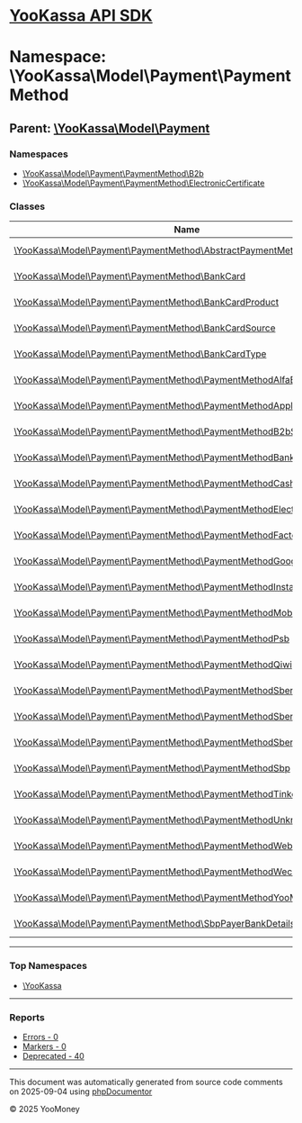 # [YooKassa API SDK](../home.md)

# Namespace: \YooKassa\Model\Payment\PaymentMethod

## Parent: [\YooKassa\Model\Payment](../namespaces/yookassa-model-payment.md)

### Namespaces

* [\YooKassa\Model\Payment\PaymentMethod\B2b](../namespaces/yookassa-model-payment-paymentmethod-b2b.md)
* [\YooKassa\Model\Payment\PaymentMethod\ElectronicCertificate](../namespaces/yookassa-model-payment-paymentmethod-electroniccertificate.md)

### Classes

| Name | Summary |
| ---- | ------- |
| [\YooKassa\Model\Payment\PaymentMethod\AbstractPaymentMethod](../classes/YooKassa-Model-Payment-PaymentMethod-AbstractPaymentMethod.md) | Класс, представляющий модель AbstractPaymentMethod. |
| [\YooKassa\Model\Payment\PaymentMethod\BankCard](../classes/YooKassa-Model-Payment-PaymentMethod-BankCard.md) | Класс, описывающий модель BankCard. |
| [\YooKassa\Model\Payment\PaymentMethod\BankCardProduct](../classes/YooKassa-Model-Payment-PaymentMethod-BankCardProduct.md) | Класс, представляющий модель BankCardProduct. |
| [\YooKassa\Model\Payment\PaymentMethod\BankCardSource](../classes/YooKassa-Model-Payment-PaymentMethod-BankCardSource.md) | Класс, представляющий модель BankCardSource. |
| [\YooKassa\Model\Payment\PaymentMethod\BankCardType](../classes/YooKassa-Model-Payment-PaymentMethod-BankCardType.md) | Класс, представляющий модель BankCardType. |
| [\YooKassa\Model\Payment\PaymentMethod\PaymentMethodAlfaBank](../classes/YooKassa-Model-Payment-PaymentMethod-PaymentMethodAlfaBank.md) | Класс, представляющий модель PaymentMethodAlfabank. |
| [\YooKassa\Model\Payment\PaymentMethod\PaymentMethodApplePay](../classes/YooKassa-Model-Payment-PaymentMethod-PaymentMethodApplePay.md) | Класс, представляющий модель PaymentMethodApplePay. |
| [\YooKassa\Model\Payment\PaymentMethod\PaymentMethodB2bSberbank](../classes/YooKassa-Model-Payment-PaymentMethod-PaymentMethodB2bSberbank.md) | Класс, представляющий модель PaymentMethodB2bSberbank. |
| [\YooKassa\Model\Payment\PaymentMethod\PaymentMethodBankCard](../classes/YooKassa-Model-Payment-PaymentMethod-PaymentMethodBankCard.md) | Класс, представляющий модель PaymentMethodBankCard. |
| [\YooKassa\Model\Payment\PaymentMethod\PaymentMethodCash](../classes/YooKassa-Model-Payment-PaymentMethod-PaymentMethodCash.md) | Класс, представляющий модель PaymentMethodCash. |
| [\YooKassa\Model\Payment\PaymentMethod\PaymentMethodElectronicCertificate](../classes/YooKassa-Model-Payment-PaymentMethod-PaymentMethodElectronicCertificate.md) | Класс, представляющий модель PaymentMethodElectronicCertificate. |
| [\YooKassa\Model\Payment\PaymentMethod\PaymentMethodFactory](../classes/YooKassa-Model-Payment-PaymentMethod-PaymentMethodFactory.md) | Класс, представляющий модель PaymentMethodFactory. |
| [\YooKassa\Model\Payment\PaymentMethod\PaymentMethodGooglePay](../classes/YooKassa-Model-Payment-PaymentMethod-PaymentMethodGooglePay.md) | Класс, представляющий модель PaymentMethodGooglePay. |
| [\YooKassa\Model\Payment\PaymentMethod\PaymentMethodInstallments](../classes/YooKassa-Model-Payment-PaymentMethod-PaymentMethodInstallments.md) | Класс, представляющий модель PaymentMethodInstallments. |
| [\YooKassa\Model\Payment\PaymentMethod\PaymentMethodMobileBalance](../classes/YooKassa-Model-Payment-PaymentMethod-PaymentMethodMobileBalance.md) | Класс, представляющий модель PaymentMethodMobileBalance. |
| [\YooKassa\Model\Payment\PaymentMethod\PaymentMethodPsb](../classes/YooKassa-Model-Payment-PaymentMethod-PaymentMethodPsb.md) | Класс, представляющий модель PaymentMethodPsb. |
| [\YooKassa\Model\Payment\PaymentMethod\PaymentMethodQiwi](../classes/YooKassa-Model-Payment-PaymentMethod-PaymentMethodQiwi.md) | Класс, представляющий модель PaymentMethodQiwi. |
| [\YooKassa\Model\Payment\PaymentMethod\PaymentMethodSberbank](../classes/YooKassa-Model-Payment-PaymentMethod-PaymentMethodSberbank.md) | Класс, представляющий модель PaymentMethodSberbank. |
| [\YooKassa\Model\Payment\PaymentMethod\PaymentMethodSberBnpl](../classes/YooKassa-Model-Payment-PaymentMethod-PaymentMethodSberBnpl.md) | Класс, представляющий модель PaymentMethodSberBnpl. |
| [\YooKassa\Model\Payment\PaymentMethod\PaymentMethodSberLoan](../classes/YooKassa-Model-Payment-PaymentMethod-PaymentMethodSberLoan.md) | Класс, представляющий модель PaymentMethodSberLoan. |
| [\YooKassa\Model\Payment\PaymentMethod\PaymentMethodSbp](../classes/YooKassa-Model-Payment-PaymentMethod-PaymentMethodSbp.md) | Класс, представляющий модель PaymentMethodSbp. |
| [\YooKassa\Model\Payment\PaymentMethod\PaymentMethodTinkoffBank](../classes/YooKassa-Model-Payment-PaymentMethod-PaymentMethodTinkoffBank.md) | Класс, представляющий модель PaymentMethodTinkoffBank. |
| [\YooKassa\Model\Payment\PaymentMethod\PaymentMethodUnknown](../classes/YooKassa-Model-Payment-PaymentMethod-PaymentMethodUnknown.md) | Класс, представляющий модель PaymentMethodUnknown. |
| [\YooKassa\Model\Payment\PaymentMethod\PaymentMethodWebmoney](../classes/YooKassa-Model-Payment-PaymentMethod-PaymentMethodWebmoney.md) | Класс, представляющий модель PaymentMethodWebmoney. |
| [\YooKassa\Model\Payment\PaymentMethod\PaymentMethodWechat](../classes/YooKassa-Model-Payment-PaymentMethod-PaymentMethodWechat.md) | Класс, представляющий модель PaymentMethodWeChat. |
| [\YooKassa\Model\Payment\PaymentMethod\PaymentMethodYooMoney](../classes/YooKassa-Model-Payment-PaymentMethod-PaymentMethodYooMoney.md) | Класс, представляющий модель PaymentMethodYooMoney. |
| [\YooKassa\Model\Payment\PaymentMethod\SbpPayerBankDetails](../classes/YooKassa-Model-Payment-PaymentMethod-SbpPayerBankDetails.md) | Класс, представляющий модель SbpPayerBankDetails. |

---

### Top Namespaces

* [\YooKassa](../namespaces/yookassa.md)

---

### Reports
* [Errors - 0](../reports/errors.md)
* [Markers - 0](../reports/markers.md)
* [Deprecated - 40](../reports/deprecated.md)

---

This document was automatically generated from source code comments on 2025-09-04 using [phpDocumentor](http://www.phpdoc.org/)

&copy; 2025 YooMoney